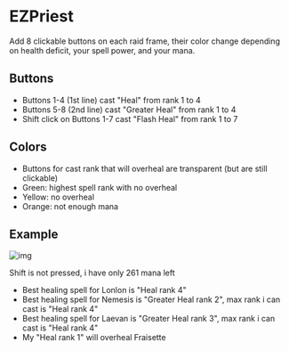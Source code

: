 # EZPriest

Add 8 clickable buttons on each raid frame, their color change depending on health deficit, your spell power, and your mana.

## Buttons

- Buttons 1-4 (1st line) cast "Heal" from rank 1 to 4
- Buttons 5-8 (2nd line) cast "Greater Heal" from rank 1 to 4
- Shift click on Buttons 1-7 cast "Flash Heal" from rank 1 to 7

## Colors

- Buttons for cast rank that will overheal are transparent (but are still clickable)
- Green: highest spell rank with no overheal
- Yellow: no overheal
- Orange: not enough mana

## Example

![img](https://i.imgur.com/E9L8EeK.png)

Shift is not pressed, i have only 261 mana left

- Best healing spell for Lonlon is "Heal rank 4"
- Best healing spell for Nemesis is "Greater Heal rank 2", max rank i can cast is "Heal rank 4"
- Best healing spell for Laevan is "Greater Heal rank 3", max rank i can cast is "Heal rank 4"
- My "Heal rank 1" will overheal Fraisette
